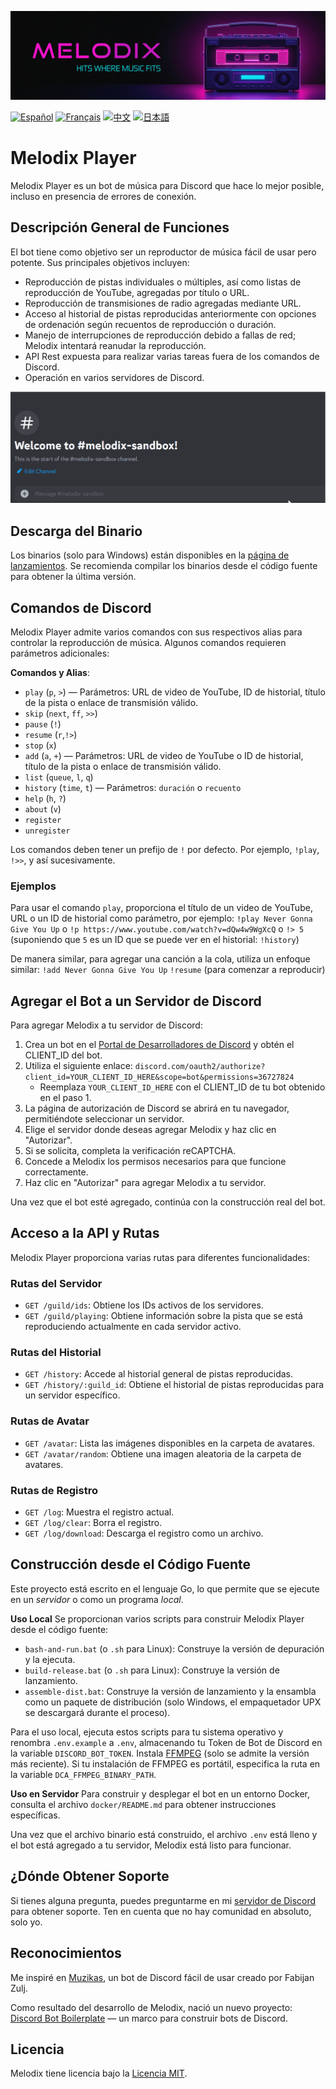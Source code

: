 ![# Header](https://raw.githubusercontent.com/keshon/melodix-player/master/assets/banner-readme.png)

[![Español](https://img.shields.io/badge/Español-README-blue)](/docs/README_ES.md) [![Français](https://img.shields.io/badge/Français-README-blue)](/docs/README_FR.md) [![中文](https://img.shields.io/badge/中文-README-blue)](/docs/README_CN.md) [![日本語](https://img.shields.io/badge/日本語-README-blue)](/docs/README_JP.md)

# Melodix Player

Melodix Player es un bot de música para Discord que hace lo mejor posible, incluso en presencia de errores de conexión.

## Descripción General de Funciones

El bot tiene como objetivo ser un reproductor de música fácil de usar pero potente. Sus principales objetivos incluyen:

- Reproducción de pistas individuales o múltiples, así como listas de reproducción de YouTube, agregadas por título o URL.
- Reproducción de transmisiones de radio agregadas mediante URL.
- Acceso al historial de pistas reproducidas anteriormente con opciones de ordenación según recuentos de reproducción o duración.
- Manejo de interrupciones de reproducción debido a fallas de red; Melodix intentará reanudar la reproducción.
- API Rest expuesta para realizar varias tareas fuera de los comandos de Discord.
- Operación en varios servidores de Discord.

![Ejemplo de Reproducción](https://github.com/keshon/melodix-player/blob/master/assets/demo.gif)

## Descarga del Binario

Los binarios (solo para Windows) están disponibles en la [página de lanzamientos](https://github.com/keshon/melodix-player/releases). Se recomienda compilar los binarios desde el código fuente para obtener la última versión.

## Comandos de Discord

Melodix Player admite varios comandos con sus respectivos alias para controlar la reproducción de música. Algunos comandos requieren parámetros adicionales:

**Comandos y Alias**:
- `play` (`p`, `>`) — Parámetros: URL de video de YouTube, ID de historial, título de la pista o enlace de transmisión válido.
- `skip` (`next`, `ff`, `>>`)
- `pause` (`!`)
- `resume` (`r`,`!>`)
- `stop` (`x`)
- `add` (`a`, `+`) — Parámetros: URL de video de YouTube o ID de historial, título de la pista o enlace de transmisión válido.
- `list` (`queue`, `l`, `q`)
- `history` (`time`, `t`) — Parámetros: `duración` o `recuento`
- `help` (`h`, `?`)
- `about` (`v`)
- `register`
- `unregister`

Los comandos deben tener un prefijo de `!` por defecto. Por ejemplo, `!play`, `!>>`, y así sucesivamente.

### Ejemplos
Para usar el comando `play`, proporciona el título de un video de YouTube, URL o un ID de historial como parámetro, por ejemplo:
`!play Never Gonna Give You Up` 
o 
`!p https://www.youtube.com/watch?v=dQw4w9WgXcQ` 
o 
`!> 5` (suponiendo que `5` es un ID que se puede ver en el historial: `!history`)

De manera similar, para agregar una canción a la cola, utiliza un enfoque similar:
`!add Never Gonna Give You Up` 
`!resume` (para comenzar a reproducir)

## Agregar el Bot a un Servidor de Discord

Para agregar Melodix a tu servidor de Discord:

1. Crea un bot en el [Portal de Desarrolladores de Discord](https://discord.com/developers/applications) y obtén el CLIENT_ID del bot.
2. Utiliza el siguiente enlace: `discord.com/oauth2/authorize?client_id=YOUR_CLIENT_ID_HERE&scope=bot&permissions=36727824`
   - Reemplaza `YOUR_CLIENT_ID_HERE` con el CLIENT_ID de tu bot obtenido en el paso 1.
3. La página de autorización de Discord se abrirá en tu navegador, permitiéndote seleccionar un servidor.
4. Elige el servidor donde deseas agregar Melodix y haz clic en "Autorizar".
5. Si se solicita, completa la verificación reCAPTCHA.
6. Concede a Melodix los permisos necesarios para que funcione correctamente.
7. Haz clic en "Autorizar" para agregar Melodix a tu servidor.

Una vez que el bot esté agregado, continúa con la construcción real del bot.

## Acceso a la API y Rutas

Melodix Player proporciona varias rutas para diferentes funcionalidades:

### Rutas del Servidor

- `GET /guild/ids`: Obtiene los IDs activos de los servidores.
- `GET /guild/playing`: Obtiene información sobre la pista que se está reproduciendo actualmente en cada servidor activo.

### Rutas del Historial

- `GET /history`: Accede al historial general de pistas reproducidas.
- `GET /history/:guild_id`: Obtiene el historial de pistas reproducidas para un servidor específico.

### Rutas de Avatar

- `GET /avatar`: Lista las imágenes disponibles en la carpeta de avatares.
- `GET /avatar/random`: Obtiene una imagen aleatoria de la carpeta de avatares.

### Rutas de Registro

- `GET /log`: Muestra el registro actual.
- `GET /log/clear`: Borra el registro.
- `GET /log/download`: Descarga el registro como un archivo.

## Construcción desde el Código Fuente

Este proyecto está escrito en el lenguaje Go, lo que permite que se ejecute en un *servidor* o como un programa *local*.

**Uso Local**
Se proporcionan varios scripts para construir Melodix Player desde el código fuente:
- `bash-and-run.bat` (o `.sh` para Linux): Construye la versión de depuración y la ejecuta.
- `build-release.bat` (o `.sh` para Linux): Construye la versión de lanzamiento.
- `assemble-dist.bat`: Construye la versión de lanzamiento y la ensambla como un paquete de distribución (solo Windows, el empaquetador UPX se descargará durante el proceso).

Para el uso local, ejecuta estos scripts para tu sistema operativo y renombra `.env.example` a `.env`, almacenando tu Token de Bot de Discord en la variable `DISCORD_BOT_TOKEN`. Instala [FFMPEG](https://ffmpeg.org/) (solo se admite la versión más reciente). Si tu instalación de FFMPEG es portátil, especifica la ruta en la variable `DCA_FFMPEG_BINARY_PATH`.

**Uso en Servidor**
Para construir y desplegar el bot en un entorno Docker, consulta el archivo `docker/README.md` para obtener instrucciones específicas.

Una vez que el archivo binario está construido, el archivo `.env` está lleno y el bot está agregado a tu servidor, Melodix está listo para funcionar.

## ¿Dónde Obtener Soporte
Si tienes alguna pregunta, puedes preguntarme en mi [servidor de Discord](https://discord.gg/NVtdTka8ZT) para obtener soporte. Ten en cuenta que no hay comunidad en absoluto, solo yo.

## Reconocimientos

Me inspiré en [Muzikas](https://github.com/FabijanZulj/Muzikas), un bot de Discord fácil de usar creado por Fabijan Zulj.

Como resultado del desarrollo de Melodix, nació un nuevo proyecto: [Discord Bot Boilerplate](https://github.com/keshon/discord-bot-boilerplate) — un marco para construir bots de Discord.

## Licencia

Melodix tiene licencia bajo la [Licencia MIT](https://opensource.org/licenses/MIT).